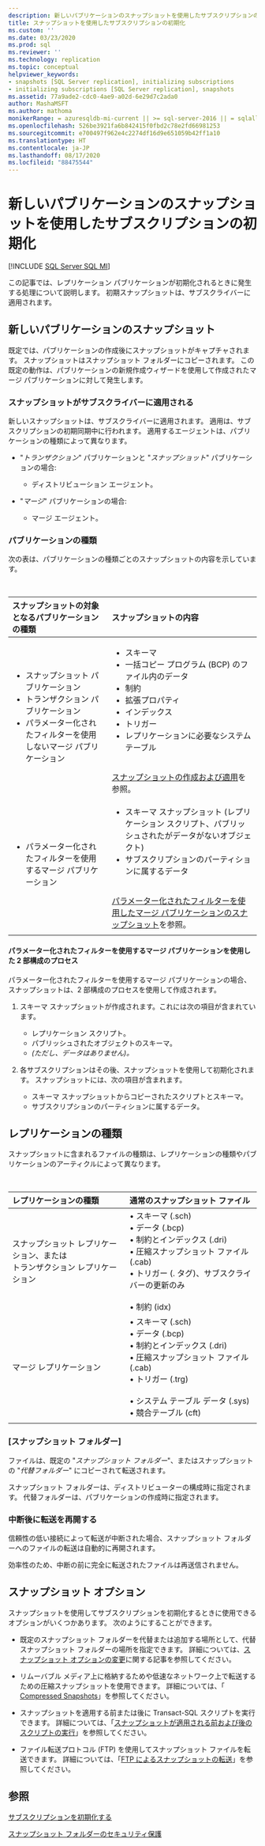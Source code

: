 ```yaml
---
description: 新しいパブリケーションのスナップショットを使用したサブスクリプションの初期化
title: スナップショットを使用したサブスクリプションの初期化
ms.custom: ''
ms.date: 03/23/2020
ms.prod: sql
ms.reviewer: ''
ms.technology: replication
ms.topic: conceptual
helpviewer_keywords:
- snapshots [SQL Server replication], initializing subscriptions
- initializing subscriptions [SQL Server replication], snapshots
ms.assetid: 77a9ade2-cdc0-4ae9-a02d-6e29d7c2ada0
author: MashaMSFT
ms.author: mathoma
monikerRange: = azuresqldb-mi-current || >= sql-server-2016 || = sqlallproducts-allversions
ms.openlocfilehash: 526be3921fa6b842415f0fbd2c78e2fd66981253
ms.sourcegitcommit: e700497f962e4c2274df16d9e651059b42ff1a10
ms.translationtype: HT
ms.contentlocale: ja-JP
ms.lasthandoff: 08/17/2020
ms.locfileid: "88475544"
---
```

# <a name="initialize-a-subscription-with-a-snapshot-for-a-new-publication"></a>新しいパブリケーションのスナップショットを使用したサブスクリプションの初期化

[!INCLUDE [SQL Server SQL MI](../../includes/applies-to-version/sql-asdbmi.md)]

この記事では、レプリケーション パブリケーションが初期化されるときに発生する処理について説明します。 初期スナップショットは、サブスクライバーに適用されます。

## <a name="snapshot-for-a-new-publication"></a>新しいパブリケーションのスナップショット

既定では、パブリケーションの作成後にスナップショットがキャプチャされます。
スナップショットはスナップショット フォルダーにコピーされます。 この既定の動作は、パブリケーションの新規作成ウィザードを使用して作成されたマージ パブリケーションに対して発生します。

### <a name="snapshot-is-applied-to-subscriber"></a>スナップショットがサブスクライバーに適用される

新しいスナップショットは、サブスクライバーに適用されます。 適用は、サブスクリプションの初期同期中に行われます。 適用するエージェントは、パブリケーションの種類によって異なります。

- "_トランザクション_" パブリケーションと "_スナップショット_" パブリケーションの場合:
  - ディストリビューション エージェント。

- "_マージ_" パブリケーションの場合:
  - マージ エージェント。

### <a name="type-of-publication"></a>パブリケーションの種類

次の表は、パブリケーションの種類ごとのスナップショットの内容を示しています。

&nbsp;

| スナップショットの対象となるパブリケーションの種類 | スナップショットの内容 |
| :---------------------------------------- | :----------------------- |
| <ul> <li>スナップショット パブリケーション</li> <li>トランザクション パブリケーション</li> <li>パラメーター化されたフィルターを使用しないマージ パブリケーション</li> </ul> | <ul> <li>スキーマ</li> <li>一括コピー プログラム (BCP) のファイル内のデータ</li> <li>制約</li> <li>拡張プロパティ</li> <li>インデックス</li> <li>トリガー</li> <li>レプリケーションに必要なシステム テーブル</li> </ul> <br/>[スナップショットの作成および適用](../../relational-databases/replication/create-and-apply-the-initial-snapshot.md)を参照。 |
| <ul> <li>パラメーター化されたフィルターを使用するマージ パブリケーション</li> </ul> | <ul> <li>スキーマ スナップショット (レプリケーション スクリプト、パブリッシュされたがデータがないオブジェクト)</li> <li>サブスクリプションのパーティションに属するデータ</li> </ul> <br/>[パラメーター化されたフィルターを使用したマージ パブリケーションのスナップショット](../../relational-databases/replication/create-a-snapshot-for-a-merge-publication-with-parameterized-filters.md)を参照。 |
| | |

#### <a name="two-part-process-with-merge-publication-that-uses-parameterized-filters"></a>パラメーター化されたフィルターを使用するマージ パブリケーションを使用した 2 部構成のプロセス

パラメーター化されたフィルターを使用するマージ パブリケーションの場合、スナップショットは、2 部構成のプロセスを使用して作成されます。

1. スキーマ スナップショットが作成されます。これには次の項目が含まれています。
   - レプリケーション スクリプト。
   - パブリッシュされたオブジェクトのスキーマ。
   - _(ただし、データはありません)。_

2. 各サブスクリプションはその後、スナップショットを使用して初期化されます。 スナップショットには、次の項目が含まれます。
   - スキーマ スナップショットからコピーされたスクリプトとスキーマ。
   - サブスクリプションのパーティションに属するデータ。

## <a name="type-of-replication"></a>レプリケーションの種類

スナップショットに含まれるファイルの種類は、レプリケーションの種類やパブリケーションのアーティクルによって異なります。

&nbsp;

| レプリケーションの種類 | 通常のスナップショット ファイル |
| :------------------ | :-------------------- |
| スナップショット レプリケーション、または<br/>トランザクション レプリケーション | &bullet; スキーマ (.sch) <br/>&bullet; データ (.bcp) <br/>&bullet; 制約とインデックス (.dri) <br/>&bullet; 圧縮スナップショット ファイル (.cab) <br/>&bullet; トリガー (. タグ)、サブスクライバーの更新のみ <br/><br/>&bullet; 制約 (idx) |
| マージ レプリケーション                                      | &bullet; スキーマ (.sch) <br/>&bullet; データ (.bcp) <br/>&bullet; 制約とインデックス (.dri) <br/>&bullet; 圧縮スナップショット ファイル (.cab) <br/>&bullet; トリガー (.trg) <br/><br/>&bullet; システム テーブル データ (.sys) <br/>&bullet; 競合テーブル (cft) |
| | |

### <a name="snapshot-folder"></a>[スナップショット フォルダー]

ファイルは、既定の "_スナップショット フォルダー_"、またはスナップショットの "_代替フォルダー_" にコピーされて転送されます。

スナップショット フォルダーは、ディストリビューターの構成時に指定されます。 代替フォルダーは、パブリケーションの作成時に指定されます。

### <a name="resume-transfer-after-interruption"></a>中断後に転送を再開する

信頼性の低い接続によって転送が中断された場合、スナップショット フォルダーへのファイルの転送は自動的に再開されます。

効率性のため、中断の前に完全に転送されたファイルは再送信されません。

## <a name="snapshot-options"></a>スナップショット オプション

スナップショットを使用してサブスクリプションを初期化するときに使用できるオプションがいくつかあります。 次のようにすることができます。

- 既定のスナップショット フォルダーを代替または追加する場所として、代替スナップショット フォルダーの場所を指定できます。 詳細については、[スナップショット オプションの変更](../../relational-databases/replication/snapshot-options.md)に関する記事を参照してください。

- リムーバブル メディア上に格納するためや低速なネットワーク上で転送するための圧縮スナップショットを使用できます。 詳細については、「 [Compressed Snapshots](../../relational-databases/replication/snapshot-options.md#compressed-snapshots)」を参照してください。

- スナップショットを適用する前または後に Transact-SQL スクリプトを実行できます。 詳細については、「[スナップショットが適用される前および後のスクリプトの実行](../../relational-databases/replication/snapshot-options.md#execute-scripts-before-and-after-snapshot-is-applied)」を参照してください。

- ファイル転送プロトコル (FTP) を使用してスナップショット ファイルを転送できます。 詳細については、「[FTP によるスナップショットの転送](../../relational-databases/replication/publish/deliver-a-snapshot-through-ftp.md)」を参照してください。

## <a name="see-also"></a>参照

[サブスクリプションを初期化する](../../relational-databases/replication/initialize-a-subscription.md)

[スナップショット フォルダーのセキュリティ保護](../../relational-databases/replication/security/secure-the-snapshot-folder.md)

